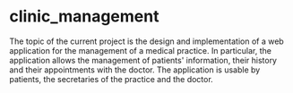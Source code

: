 # clinic_management
The topic of the current project is the design and implementation of a web application for the management of a medical practice. In particular, the application allows the management of patients' information, their history and their appointments with the doctor. The application is usable by patients, the secretaries of the practice and the doctor.
